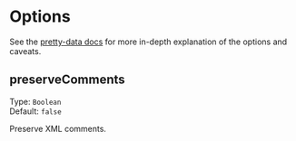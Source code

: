 # Options

See the [pretty-data docs](http://www.eslinstructor.net/pretty-data/) for more in-depth explanation of the options and caveats.

## preserveComments

Type: `Boolean`  
Default: `false`

Preserve XML comments.
